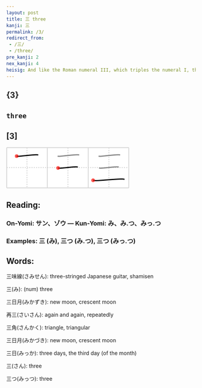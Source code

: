 ```yaml
---
layout: post
title: 三 three
kanji: 三
permalink: /3/
redirect_from:
 - /三/
 - /three/
pre_kanji: 2
nex_kanji: 4
heisig: And like the Roman numeral III, which triples the numeral I, the kanji for <b>three</b> simply triples the single horizontal stroke. In writing it, think of "1 + 2 = 3" (一 + 二&nbsp;= 三) in order to keep the middle stroke shorter.
---
```


## {3}

## `three`

## [3]

<div class="stroke"><img src="../images/E4B889.png" /></div>

## Reading:

### On-Yomi: サン、ゾウ &mdash; Kun-Yomi: み、み.つ、みっ.つ

### Examples: 三 (み), 三つ (み.つ), 三つ (みっ.つ)

## Words:

三味線(さみせん): three-stringed Japanese guitar, shamisen

三(み): (num) three

三日月(みかずき): new moon, crescent moon

再三(さいさん): again and again, repeatedly

三角(さんかく): triangle, triangular

三日月(みかづき): new moon, crescent moon

三日(みっか): three days, the third day (of the month)

三(さん): three

三つ(みっつ): three
